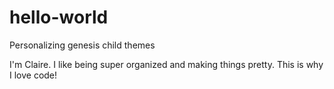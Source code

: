 # hello-world
Personalizing genesis child themes

I'm Claire. I like being super organized and making things pretty. This is why I love code!
